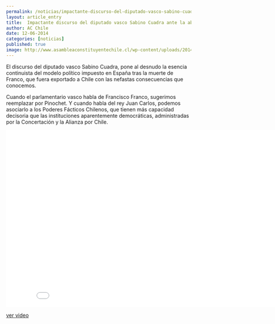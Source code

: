 ```yaml
---
permalink: /noticias/impactante-discurso-del-diputado-vasco-sabino-cuadra-ante-la-abdicación-del-rey-juan-carlos-de-espana.html
layout: article_entry
title:  Impactante discurso del diputado vasco Sabino Cuadra ante la abdicación del Rey Juan Carlos de España
author: AC Chile
date: 12-06-2014
categories: [noticias]
published: true
image: http://www.asambleaconstituyentechile.cl/wp-content/uploads/2014/06/Sabino-Cuadra-Proceso-Constituyente-Vasco.png
---
```


El discurso del diputado vasco Sabino Cuadra, pone al desnudo la esencia continuista del modelo político impuesto en España tras la muerte de Franco, que fuera exportado a Chile con las nefastas consecuencias que conocemos.

Cuando el parlamentario vasco habla de Francisco Franco, sugerimos reemplazar por Pinochet. Y cuando habla del rey Juan Carlos, podemos asociarlo a los Poderes Fácticos Chilenos, que tienen más capacidad decisoria que las instituciones aparentemente democráticas, administradas por la Concertación y la Alianza por Chile.

<div class="hidden-xs">
	<iframe width="853" height="480" src="//www.youtube-nocookie.com/embed/_-2HP0XP4e4" frameborder="0" allowfullscreen></iframe>
</div>

[ver video](https://www.youtube.com/watch?v=_-2HP0XP4e4)
